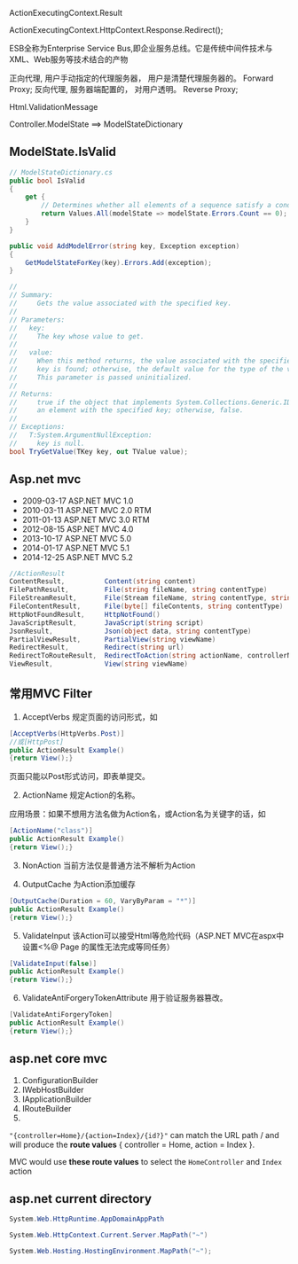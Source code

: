 ActionExecutingContext.Result

ActionExecutingContext.HttpContext.Response.Redirect();

ESB全称为Enterprise Service Bus,即企业服务总线。它是传统中间件技术与XML、Web服务等技术结合的产物

正向代理, 用户手动指定的代理服务器， 用户是清楚代理服务器的。 Forward Proxy;
反向代理, 服务器端配置的， 对用户透明。 Reverse Proxy;


Html.ValidationMessage

Controller.ModelState ==> ModelStateDictionary


## ModelState.IsValid
``` cs
// ModelStateDictionary.cs
public bool IsValid 
{
    get {
        // Determines whether all elements of a sequence satisfy a condition.
        return Values.All(modelState => modelState.Errors.Count == 0);
    }
}

public void AddModelError(string key, Exception exception) 
{
    GetModelStateForKey(key).Errors.Add(exception);
}

//
// Summary:
//     Gets the value associated with the specified key.
//
// Parameters:
//   key:
//     The key whose value to get.
//
//   value:
//     When this method returns, the value associated with the specified key, if the
//     key is found; otherwise, the default value for the type of the value parameter.
//     This parameter is passed uninitialized.
//
// Returns:
//     true if the object that implements System.Collections.Generic.IDictionary`2 contains
//     an element with the specified key; otherwise, false.
//
// Exceptions:
//   T:System.ArgumentNullException:
//     key is null.
bool TryGetValue(TKey key, out TValue value);
```

## Asp.net mvc

- 2009-03-17	ASP.NET MVC 1.0
- 2010-03-11	ASP.NET MVC 2.0 RTM
- 2011-01-13	ASP.NET MVC 3.0 RTM
- 2012-08-15	ASP.NET MVC 4.0
- 2013-10-17	ASP.NET MVC 5.0
- 2014-01-17	ASP.NET MVC 5.1
- 2014-12-25	ASP.NET MVC 5.2

```cs
//ActionResult
ContentResult,          Content(string content)
FilePathResult,         File(string fileName, string contentType)
FileStreamResult,       File(Stream fileName, string contentType, string fileDownloadName)
FileContentResult,      File(byte[] fileContents, string contentType)
HttpNotFoundResult,     HttpNotFound()
JavaScriptResult,       JavaScript(string script)
JsonResult,             Json(object data, string contentType)
PartialViewResult,      PartialView(string viewName)
RedirectResult,         Redirect(string url)
RedirectToRouteResult,  RedirectToAction(string actionName, controllerName)
ViewResult,             View(string viewName)
```

## 常用MVC Filter

1. AcceptVerbs
规定页面的访问形式，如

``` cs
[AcceptVerbs(HttpVerbs.Post)]
//或[HttpPost]
public ActionResult Example()
{return View();}
```
页面只能以Post形式访问，即表单提交。


2. ActionName
规定Action的名称。

应用场景：如果不想用方法名做为Action名，或Action名为关键字的话，如
```cs
[ActionName("class")]
public ActionResult Example()
{return View();}
```

3. NonAction
当前方法仅是普通方法不解析为Action
 

4. OutputCache
为Action添加缓存

```cs
[OutputCache(Duration = 60, VaryByParam = "*")]
public ActionResult Example()
{return View();}
``` 

5. ValidateInput
该Action可以接受Html等危险代码（ASP.NET MVC在aspx中设置<%@ Page 的属性无法完成等同任务）
``` cs
[ValidateInput(false)]
public ActionResult Example()
{return View();}
```

6. ValidateAntiForgeryTokenAttribute
用于验证服务器篡改。

```cs
[ValidateAntiForgeryToken]
public ActionResult Example()
{return View();}
```

## asp.net core mvc

1. ConfigurationBuilder
2. IWebHostBuilder
3. IApplicationBuilder
4. IRouteBuilder
5. 


`"{controller=Home}/{action=Index}/{id?}"` can match the URL path / and will produce the **route values** { controller = Home, action = Index }.

MVC would use **these route values** to select the `HomeController` and `Index` action

## asp.net current directory

``` cs
System.Web.HttpRuntime.AppDomainAppPath

System.Web.HttpContext.Current.Server.MapPath("~")

System.Web.Hosting.HostingEnvironment.MapPath("~");
```